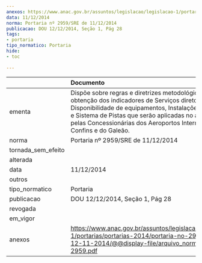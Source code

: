 ```yaml
---
anexos: https://www.anac.gov.br/assuntos/legislacao/legislacao-1/portarias/portarias-2014/portaria-no-2959-sre-de-12-11-2014/@@display-file/arquivo_norma/PA2014-2959.pdf
data: 11/12/2014
norma: Portaria nº 2959/SRE de 11/12/2014
publicacao: DOU 12/12/2014, Seção 1, Pág 28
tags:
- portaria
tipo_normatico: Portaria
hide: 
- toc 
 
---
```


|                    | Documento                                                                                                                                                                                                                                                                                      |
|:-------------------|:-----------------------------------------------------------------------------------------------------------------------------------------------------------------------------------------------------------------------------------------------------------------------------------------------|
| ementa             | Dispõe sobre regras e diretrizes metodológicas para a obtenção dos indicadores de Serviços diretos, Disponibilidade de equipamentos, Instalações do lado ar e Sistema de Pistas que serão aplicadas no ano de 2015 pelas Concessionárias dos Aeroportos Internacionais de Confins e do Galeão. |
| norma              | Portaria nº 2959/SRE de 11/12/2014                                                                                                                                                                                                                                                             |
| tornada_sem_efeito |                                                                                                                                                                                                                                                                                                |
| alterada           |                                                                                                                                                                                                                                                                                                |
| data               | 11/12/2014                                                                                                                                                                                                                                                                                     |
| outros             |                                                                                                                                                                                                                                                                                                |
| tipo_normatico     | Portaria                                                                                                                                                                                                                                                                                       |
| publicacao         | DOU 12/12/2014, Seção 1, Pág 28                                                                                                                                                                                                                                                                |
| revogada           |                                                                                                                                                                                                                                                                                                |
| em_vigor           |                                                                                                                                                                                                                                                                                                |
| anexos             | https://www.anac.gov.br/assuntos/legislacao/legislacao-1/portarias/portarias-2014/portaria-no-2959-sre-de-12-11-2014/@@display-file/arquivo_norma/PA2014-2959.pdf                                                                                                                              |